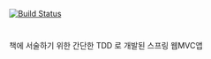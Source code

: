 [![Build Status](https://travis-ci.com/glqdlt/tdd-spring-web-app.svg?branch=master)](https://travis-ci.com/glqdlt/tdd-spring-web-app)

# 

책에 서술하기 위한 간단한 TDD 로 개발된 스프링 웹MVC앱 

 